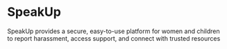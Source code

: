 # SpeakUp
SpeakUp provides a secure, easy-to-use platform for women and children to report harassment, access support, and connect with trusted resources
